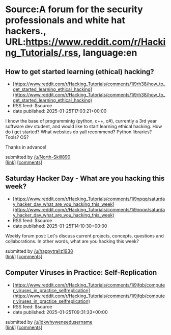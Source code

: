 # Source:A forum for the security professionals and white hat hackers., URL:https://www.reddit.com/r/Hacking_Tutorials/.rss, language:en

## How to get started learning (ethical) hacking?
 - [https://www.reddit.com/r/Hacking_Tutorials/comments/1i9rh38/how_to_get_started_learning_ethical_hacking](https://www.reddit.com/r/Hacking_Tutorials/comments/1i9rh38/how_to_get_started_learning_ethical_hacking)
 - RSS feed: $source
 - date published: 2025-01-25T17:03:21+00:00

<!-- SC_OFF --><div class="md"><p>I know the base of programmintg (python, c++, c#), currently a 3rd year software dev student, and would like to start learning ethical hacking. How do i get started? What websites do yall recommend? Python libraries? Tools? OS? </p> <p>Thanks in advance!</p> </div><!-- SC_ON --> &#32; submitted by &#32; <a href="https://www.reddit.com/user/North-Skill890"> /u/North-Skill890 </a> <br/> <span><a href="https://www.reddit.com/r/Hacking_Tutorials/comments/1i9rh38/how_to_get_started_learning_ethical_hacking/">[link]</a></span> &#32; <span><a href="https://www.reddit.com/r/Hacking_Tutorials/comments/1i9rh38/how_to_get_started_learning_ethical_hacking/">[comments]</a></span>

## Saturday Hacker Day - What are you hacking this week?
 - [https://www.reddit.com/r/Hacking_Tutorials/comments/1i9npqq/saturday_hacker_day_what_are_you_hacking_this_week](https://www.reddit.com/r/Hacking_Tutorials/comments/1i9npqq/saturday_hacker_day_what_are_you_hacking_this_week)
 - RSS feed: $source
 - date published: 2025-01-25T14:10:30+00:00

<!-- SC_OFF --><div class="md"><p>Weekly forum post: Let&#39;s discuss current projects, concepts, questions and collaborations. In other words, what are you hacking this week?</p> </div><!-- SC_ON --> &#32; submitted by &#32; <a href="https://www.reddit.com/user/happytrailz1938"> /u/happytrailz1938 </a> <br/> <span><a href="https://www.reddit.com/r/Hacking_Tutorials/comments/1i9npqq/saturday_hacker_day_what_are_you_hacking_this_week/">[link]</a></span> &#32; <span><a href="https://www.reddit.com/r/Hacking_Tutorials/comments/1i9npqq/saturday_hacker_day_what_are_you_hacking_this_week/">[comments]</a></span>

## Computer Viruses in Practice: Self-Replication
 - [https://www.reddit.com/r/Hacking_Tutorials/comments/1i9jfqb/computer_viruses_in_practice_selfreplication](https://www.reddit.com/r/Hacking_Tutorials/comments/1i9jfqb/computer_viruses_in_practice_selfreplication)
 - RSS feed: $source
 - date published: 2025-01-25T09:31:33+00:00

&#32; submitted by &#32; <a href="https://www.reddit.com/user/Idkwhyweneedusername"> /u/Idkwhyweneedusername </a> <br/> <span><a href="https://kaishira.com/2025/01/25/computer-viruses-in-practice-self-replication/">[link]</a></span> &#32; <span><a href="https://www.reddit.com/r/Hacking_Tutorials/comments/1i9jfqb/computer_viruses_in_practice_selfreplication/">[comments]</a></span>


